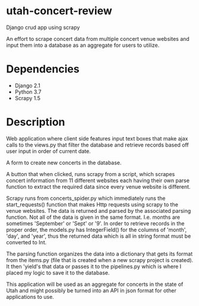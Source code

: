 # utah-concert-review
Django crud app using scrapy

An effort to scrape concert data from multiple concert venue websites and input them into a database as an aggregate for users to utilize.

# Dependencies
* Django 2.1
* Python 3.7
* Scrapy 1.5

# Description
Web application where client side features input text boxes that make ajax calls to the views.py that filter the database and retrieve records based off user input in order of current date.

A form to create new concerts in the database.

A button that when clicked, runs scrapy from a script, which scrapes concert information from 11 different websites each having their own parse function to extract the required data since every venue website is different.

Scrapy runs from concerts_spider.py which immediately runs the start_requests() function that makes Http requests using scrapy to the venue websites.  The data is returned and parsed by the associated parsing function.  Not all of the data is given in the same format.  I.e. months are sometimes 'September' or 'Sept' or '9'.  In order to retrieve records in the proper order, the models.py has IntegerField() for the columns of 'month', 'day', and 'year', thus the returned data which is all in string format must be converted to Int.  

The parsing function organizes the data into a dictionary that gets its format from the items.py (file that is created when a new scrapy project is created).  It then 'yield's that data or passes it to the pipelines.py which is where I placed my logic to save it to the database.

This application will be used as an aggregate for concerts in the state of Utah and might possibly be turned into an API in json format for other applications to use.
